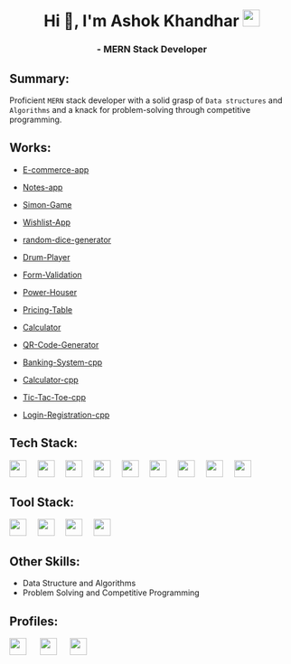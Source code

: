 <h1 align="center">Hi 👋, I'm Ashok Khandhar <a href="https://www.linkedin.com/in/ashokkhandhar/" target="blank"><img src="https://upload.wikimedia.org/wikipedia/commons/8/81/LinkedIn_icon.svg" height=30px></a> </h1>
<h3 align="center">- MERN Stack Developer</h3>

## Summary:

Proficient `MERN` stack developer with a solid grasp of `Data structures` and `Algorithms` and a knack for problem-solving through competitive programming.

## Works:

- [E-commerce-app](https://ashokkhandhar.github.io/ecommerce-app/)
- [Notes-app](https://notes-by-ak.netlify.app/)
- [Simon-Game](https://ashokkhandhar.github.io/Simon-Game/)
- [Wishlist-App](https://ashokkhandhar.github.io/Wishlist-App/)
- [random-dice-generator](https://ashokkhandhar.github.io/random-dice-generator/)
- [Drum-Player](https://ashokkhandhar.github.io/Drum-Player/)
- [Form-Validation](https://ashokkhandhar.github.io/Form-Validation/)
- [Power-Houser](https://ashokkhandhar.github.io/power_house/)
- [Pricing-Table](https://ashokkhandhar.github.io/pricing-table/)
- [Calculator](https://ashokkhandhar.github.io/Calculater/)
- [QR-Code-Generator](https://github.com/ashokkhandhar/QR-Code-Generator)
  
- [Banking-System-cpp](https://github.com/ashokkhandhar/Banking-System)
- [Calculator-cpp](https://github.com/ashokkhandhar/Calculator-CPP)
- [Tic-Tac-Toe-cpp](https://github.com/ashokkhandhar/tic-tac-toe-CPP)
- [Login-Registration-cpp](https://github.com/ashokkhandhar/Login-Registration-CPP)

## Tech Stack:
<p>
<img src="https://upload.wikimedia.org/wikipedia/commons/d/d9/Node.js_logo.svg" height=30px>&nbsp;&nbsp;&nbsp;&nbsp;
<img src="https://upload.wikimedia.org/wikipedia/commons/3/30/React_Logo_SVG.svg" height=30px>&nbsp;&nbsp;&nbsp;&nbsp;
<img src="https://upload.wikimedia.org/wikipedia/commons/9/93/MongoDB_Logo.svg" height=30px>&nbsp;&nbsp;&nbsp;&nbsp;
<img src="https://upload.wikimedia.org/wikipedia/commons/3/38/HTML5_Badge.svg" height=30px>&nbsp;&nbsp;&nbsp;&nbsp;
<img src="https://upload.wikimedia.org/wikipedia/commons/6/62/CSS3_logo.svg" height=30px>&nbsp;&nbsp;&nbsp;&nbsp;
<img src="https://upload.wikimedia.org/wikipedia/commons/6/6a/JavaScript-logo.png" height=30px>&nbsp;&nbsp;&nbsp;&nbsp;
<img src="https://upload.wikimedia.org/wikipedia/commons/d/d3/Logo_jQuery.svg" height=30px>&nbsp;&nbsp;&nbsp;&nbsp;
<img src="https://upload.wikimedia.org/wikipedia/commons/1/18/C_Programming_Language.svg" height=30px>&nbsp;&nbsp;&nbsp;&nbsp;
<img src="https://upload.wikimedia.org/wikipedia/commons/1/18/ISO_C%2B%2B_Logo.svg" height=30px>&nbsp;&nbsp;&nbsp;&nbsp;
<!-- <img src="" height=30px>&nbsp;&nbsp;&nbsp;&nbsp; -->
</p>

## Tool Stack:
<p>
<img src="https://upload.wikimedia.org/wikipedia/commons/9/9a/Visual_Studio_Code_1.35_icon.svg" height=30px>&nbsp;&nbsp;&nbsp;&nbsp;
<img src="https://upload.wikimedia.org/wikipedia/commons/e/ea/Docker_%28container_engine%29_logo_%28cropped%29.png" height=30px>&nbsp;&nbsp;&nbsp;&nbsp;
<img src="https://upload.wikimedia.org/wikipedia/commons/c/c2/GitHub_Invertocat_Logo.svg" height=30px>&nbsp;&nbsp;&nbsp;&nbsp;
<img src="https://upload.wikimedia.org/wikipedia/commons/3/3f/Git_icon.svg" height=30px>&nbsp;&nbsp;&nbsp;&nbsp;
</p>

## Other Skills:

- Data Structure and Algorithms
- Problem Solving and Competitive Programming

## Profiles:
<p>
  <a href="https://www.linkedin.com/in/ashokkhandhar/" target="blank"><img src="https://upload.wikimedia.org/wikipedia/commons/8/81/LinkedIn_icon.svg" height=30px></a>
  &nbsp;&nbsp;&nbsp;&nbsp;
  <a href="https://auth.geeksforgeeks.org/user/ashokkhandhar/" target="blank"><img src="https://upload.wikimedia.org/wikipedia/commons/4/43/GeeksforGeeks.svg" height=30px></a>
  &nbsp;&nbsp;&nbsp;&nbsp;
  <a href="https://www.leetcode.com/ashokkhandhar/" target="blank"><img src="https://upload.wikimedia.org/wikipedia/commons/0/0a/LeetCode_Logo_black_with_text.svg" height=30px></a>
</p>
<!-- <p><img align="left" src="https://github-readme-stats.vercel.app/api/top-langs?username=ashokkhandhar&show_icons=true&locale=en&layout=compact" alt="NULL" /></p> -->
